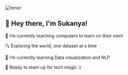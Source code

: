 
![tenor](https://github.com/Sukanyasingh3/Sukanyasingh3/assets/113462236/e73b3b61-29c5-4038-af6a-3aee31a0a417)


## 👋 Hey there, I'm Sukanya!


🔭 I’m currently teaching computers to learn on their own!

🔍 Exploring the world, one dataset at a time

🌱 I’m currently learning Data visualization and NLP

🤝 Ready to team up for tech magic :)

